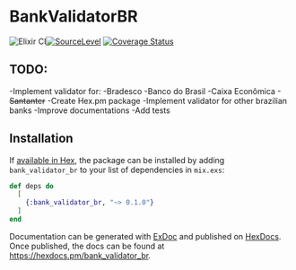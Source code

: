 # BankValidatorBR

![Elixir CI](https://github.com/itsmegrave/bank_validator_br/workflows/Elixir%20CI/badge.svg)[![SourceLevel](https://app.sourcelevel.io/github/itsmegrave/bank_validator_br.svg)](https://app.sourcelevel.io/github/itsmegrave/bank_validator_br) [![Coverage Status](https://coveralls.io/repos/github/itsmegrave/bank_validator_br/badge.svg?branch=master)](https://coveralls.io/github/itsmegrave/bank_validator_br?branch=master)

## TODO:

-Implement validator for:
  -Bradesco
  -Banco do Brasil
  -Caixa Econômica
  -~~Santanter~~
-Create Hex.pm package
-Implement validator for other brazilian banks
-Improve documentations
-Add tests

## Installation

If [available in Hex](https://hex.pm/docs/publish), the package can be installed
by adding `bank_validator_br` to your list of dependencies in `mix.exs`:

```elixir
def deps do
  [
    {:bank_validator_br, "~> 0.1.0"}
  ]
end
```

Documentation can be generated with [ExDoc](https://github.com/elixir-lang/ex_doc)
and published on [HexDocs](https://hexdocs.pm). Once published, the docs can
be found at <https://hexdocs.pm/bank_validator_br>.
